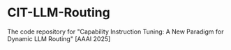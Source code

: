 # CIT-LLM-Routing
The code repository for "Capability Instruction Tuning: A New Paradigm for Dynamic LLM Routing" [AAAI 2025]
